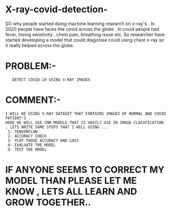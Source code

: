 # X-ray-covid-detection-
SO why people started doing machine learning research on x-ray's . In 2020 people have faces the covid across the globe . In covid people had fever, losing senstivity , chest pain, breathing issue etc. So researcher have started developing a model that could diagonise covid using chest x-ray so it really helped across the globe. 

 # PROBLEM:-
       DETECT COVID-19 USING X-RAY IMAGES 
# COMMENT:-
    I WILL BE USING X-RAY DATASET THAT CONTAINS IMAGES OF NORMAL AND COVID PATIENT'S .
    HERE WE WILL USE CNN MODULE THAT IS VASTLY USE IN IMAGE CLASSFICATION , LETS WRITE SOME STEPS THAT I WILL USING ...
     1- TENSORFLOW
     2- ACCURACY CHECK
     3- PLOT THOSE ACCURACY AND LOSS
     4- EVALUATE THE MODEL 
     5- TEST THE MODEL

# IF ANYONE SEEMS TO CORRECT MY MODEL THAN PLEASE LET ME KNOW , LETS ALL LEARN AND GROW TOGETHER..
